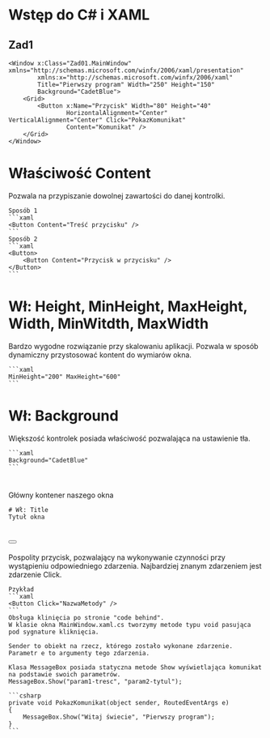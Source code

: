 Wstęp do C# i XAML
==================
Zad1
----
```xaml
<Window x:Class="Zad01.MainWindow" xmlns="http://schemas.microsoft.com/winfx/2006/xaml/presentation"
        xmlns:x="http://schemas.microsoft.com/winfx/2006/xaml"
        Title="Pierwszy program" Width="250" Height="150"
        Background="CadetBlue">
    <Grid>
        <Button x:Name="Przycisk" Width="80" Height="40"
                HorizontalAlignment="Center" VerticalAlignment="Center" Click="PokazKomunikat"
                Content="Komunikat" />
    </Grid>
</Window>
```

# Właściwość Content
Pozwala na przypiszanie dowolnej zawartości do danej kontrolki.

	Sposób 1
	```xaml
	<Button Content="Treść przycisku" />
	```
	Sposób 2
	```xaml
	<Button>
		<Button Content="Przycisk w przycisku" />
	</Button>
	```
	
# Wł: Height, MinHeight, MaxHeight, Width, MinWitdth, MaxWidth
Bardzo wygodne rozwiązanie przy skalowaniu aplikacji. Pozwala w sposób dynamiczny przystosować kontent do wymiarów okna.

	```xaml
	MinHeight="200" MaxHeight="600"
	```
	
# Wł: Background
Większość kontrolek posiada właściwość pozwalająca na ustawienie tła.
	
	```xaml
	Background="CadetBlue"
	```
	
# <Window />
Główny kontener naszego okna 
	
	# Wł: Title
	Tytuł okna
	
# <Button />
Pospolity przycisk, pozwalający na wykonywanie czynności przy wystąpieniu odpowiedniego zdarzenia.
Najbardziej znanym zdarzeniem jest zdarzenie Click.

	Pzykład
	```xaml
	<Button Click="NazwaMetody" />
	```
	Obsługa klinięcia po stronie "code behind".
	W klasie okna MainWindow.xaml.cs tworzymy metode typu void pasująca pod sygnature kliknięcia.
	
	Sender to obiekt na rzecz, którego zostało wykonane zdarzenie. Parametr e to argumenty tego zdarzenia.
	
	Klasa MessageBox posiada statyczna metode Show wyświetlająca komunikat na podstawie swoich parametrów.
	MessageBox.Show("param1-tresc", "param2-tytul");
	
	```csharp
	private void PokazKomunikat(object sender, RoutedEventArgs e)
    {
        MessageBox.Show("Witaj świecie", "Pierwszy program");
    }
	```

